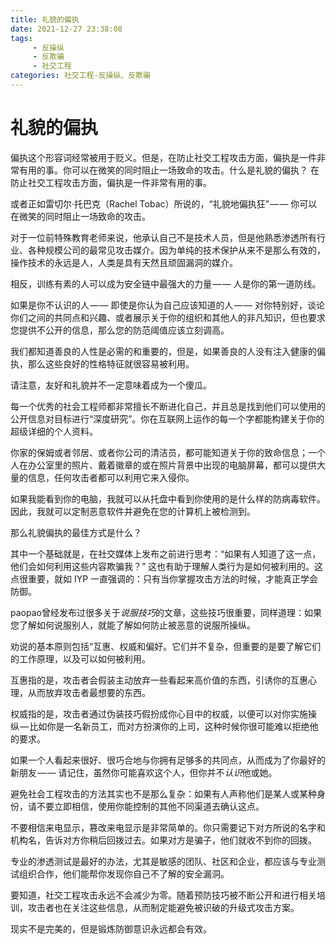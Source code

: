 ```yaml
---
title: 礼貌的偏执
date: 2021-12-27 23:38:08
tags:
     - 反操纵
     - 反欺骗
     - 社交工程
categories: 社交工程-反操纵、反欺骗
---
```

# 礼貌的偏执 #

偏执这个形容词经常被用于贬义。但是，在防止社交工程攻击方面，偏执是一件非常有用的事。你可以在微笑的同时阻止一场致命的攻击。什么是礼貌的偏执？
在防止社交工程攻击方面，偏执是一件非常有用的事。

或者正如雷切尔·托巴克（Rachel Tobac）所说的，“礼貌地偏执狂” — — 你可以在微笑的同时阻止一场致命的攻击。

对于一位前特殊教育老师来说，他承认自己不是技术人员，但是他熟悉渗透所有行业、各种规模公司的最常见攻击媒介。因为单纯的技术保护从来不是那么有效的，操作技术的永远是人，人类是具有天然且顽固漏洞的媒介。

相反，训练有素的人可以成为安全链中最强大的力量 — — 人是你的第一道防线。

如果是你不认识的人 — — 即使是你认为自己应该知道的人 — — 对你特别好，谈论你们之间的共同点和兴趣、或者展示关于你的组织和其他人的非凡知识，但也要求您提供不公开的信息，那么您的防范阈值应该立刻调高。

我们都知道善良的人性是必需的和重要的，但是，如果善良的人没有注入健康的偏执，那么这些良好的性格特征就很容易被利用。

请注意，友好和礼貌并不一定意味着成为一个傻瓜。

每一个优秀的社会工程师都非常擅长不断进化自己，并且总是找到他们可以使用的公开信息对目标进行“深度研究”。你在互联网上运作的每一个字都能构建关于你的超级详细的个人资料。

你家的保姆或者邻居、或者你公司的清洁员，都可能知道关于你的致命信息；一个人在办公室里的照片、戴着徽章的或在照片背景中出现的电脑屏幕，都可以提供大量的信息，任何攻击者都可以利用它来入侵你。

如果我能看到你的电脑，我就可以从托盘中看到你使用的是什么样的防病毒软件。因此，我就可以定制恶意软件并避免在您的计算机上被检测到。

那么礼貌偏执的最佳方式是什么？

其中一个基础就是，在社交媒体上发布之前进行思考：“如果有人知道了这一点，他们会如何利用这些内容欺骗我？” 这也有助于理解人类行为是如何被利用的。这点很重要，就如 IYP 一直强调的：只有当你掌握攻击方法的时候，才能真正学会防御。

paopao曾经发布过很多关于*说服技巧*的文章，这些技巧很重要，同样道理：如果您了解如何说服别人，就能了解如何防止被恶意的说服所操纵。

劝说的基本原则包括“互惠、权威和偏好。它们并不复杂，但重要的是要了解它们的工作原理，以及可以如何被利用。

互惠指的是，攻击者会假装主动放弃一些看起来高价值的东西，引诱你的互惠心理，从而放弃攻击者最想要的东西。

权威指的是，攻击者通过伪装技巧假扮成你心目中的权威，以便可以对你实施操纵 — 比如你是一名新员工，而对方扮演你的上司，这种时候你很可能难以拒绝他的要求。

如果一个人看起来很好、很巧合地与你拥有足够多的共同点，从而成为了你最好的新朋友 — — 请记住，虽然你可能喜欢这个人，但你并不*认识*他或她。

避免社会工程攻击的方法其实也不是那么复杂：如果有人声称他们是某人或某种身份，请不要立即相信，使用你能控制的其他不同渠道去确认这点。

不要相信来电显示，篡改来电显示是非常简单的。你只需要记下对方所说的名字和机构名，告诉对方你稍后回拨过去。如果对方是骗子，他们就收不到你的回拨。

专业的渗透测试是最好的办法，尤其是敏感的团队、社区和企业，都应该与专业测试组织合作，他们能帮你发现你自己不了解的安全漏洞。

要知道，社交工程攻击永远不会减少为零。随着预防技巧被不断公开和进行相关培训，攻击者也在关注这些信息，从而制定能避免被识破的升级式攻击方案。

现实不是完美的，但是锻炼防御意识永远都会有效。